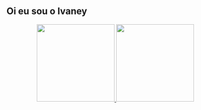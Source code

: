 ## Oi eu sou o Ivaney
<div align="center">
  <a href="https://github.com/ivaneyvieira">
  <img height="180em" src="https://github-readme-stats.vercel.app/api?username=ivaneyvieira&show_icons=true&theme=dark&include_all_commits=true&count_private=true"/>
  <img height="180em" src="https://github-readme-stats.vercel.app/api/top-langs/?username=ivaneyvieira&layout=compact&langs_count=7&theme=dark"/>
</div>
